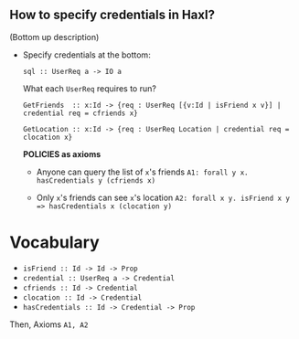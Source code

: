 How to specify credentials in Haxl?
-----------------------------------

(Bottom up description)
- Specify credentials at the bottom: 

  ```
  sql :: UserReq a -> IO a
  ```
  
  What each `UserReq` requires to run?
  
    ```
    GetFriends  :: x:Id -> {req : UserReq [{v:Id | isFriend x v}] | credential req = cfriends x}
    
    GetLocation :: x:Id -> {req : UserReq Location | credential req = clocation x}
    ```

  **POLICIES as axioms**
  - Anyone can query the list of  `x`'s friends
      `A1: forall y x. hasCredentials y (cfriends x)`
      
  - Only `x`'s friends can see `x`'s location
      `A2: forall x y. isFriend x y => hasCredentials x (clocation y)`
    

# Vocabulary 
  - `isFriend :: Id -> Id -> Prop`
  - `credential :: UserReq a -> Credential`
  - `cfriends :: Id -> Credential`
  - `clocation :: Id -> Credential`
  - `hasCredentials :: Id -> Credential -> Prop`
  
  Then, Axioms `A1, A2`
